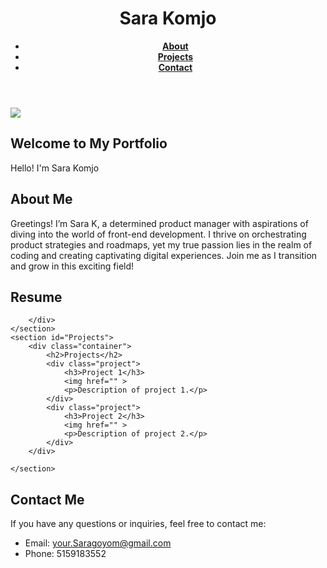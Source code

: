 <!DOCTYPE HTML>
<html lang="en">
    <head>
     <meta charset="utf-8">
     <meta name="viewport" content="width=device-width, initial-scale=1.0">
     <title>Sara Komjo Portfolio</title>
     <link rel="stylesheet" href="dog.css">
        </head>
        <body>
<header>
    <div class="container">
        <h1>Sara Komjo</h1>
        <nav>
            <ul>
                <li><a href="#ABOUT"><b>About</b></a></li>
                <li><a href="#PROJECTS"><b>Projects</b></a></li>
                <li><a href="#HOW TO FIND ME"><b>Contact</b></a></li>
            </ul>
        </nav>
    </div>
</header>
<main>
    <section id="pic">
        <div class="container">
            <div class="intro-content">
                <div class="intro-image">
                    <img  href='https://postimg.cc/Th1pVLjq' target='_blank' src='https://i.postimg.cc/Th1pVLjq/IMG-4820.jpg'>
                </div>
                <div class="intro-text">
                    <h2>Welcome to My Portfolio</h2>
                    <p>Hello! I'm Sara Komjo</p>
                </div>
            </div>
        </div>
    </section>
    <section id="About">
        <div class="container">
            <h2>About Me</h2>
            <p>Greetings! I’m Sara K, a determined product manager with aspirations of diving into the world of front-end development. I
                thrive on orchestrating product strategies and roadmaps, yet my true passion lies in the realm of coding and creating
                captivating digital experiences. Join me as I transition and grow in this exciting field!</p>
        </div>
    </section>
    <section id="resume">
        <h2>Resume</h2>
        <div class="container">
            
        </div>
    </section>
    <section id="Projects">
        <div class="container">
            <h2>Projects</h2>
            <div class="project">
                <h3>Project 1</h3>
                <img href="" >
                <p>Description of project 1.</p>
            </div>
            <div class="project">
                <h3>Project 2</h3>
                <img href="" >
                <p>Description of project 2.</p>
            </div>
        </div>

    </section>
 
</main>
        </body>
        <footer>
   <section id="Contact">
    <div class="container">
        <h2>Contact Me</h2>
        <p>If you have any questions or inquiries, feel free to contact me:</p>
        <ul>
            <li>Email: <a href="mailto:your.Saragoyom@gmail.com">your.Saragoyom@gmail.com</a></li>
            <li>Phone: 5159183552</li>
        </ul>
    </div>
    </section>
        </footer>
</html>